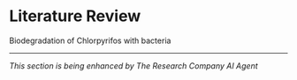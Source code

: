 # Literature Review

Biodegradation of Chlorpyrifos with bacteria 

---
*This section is being enhanced by The Research Company AI Agent*
